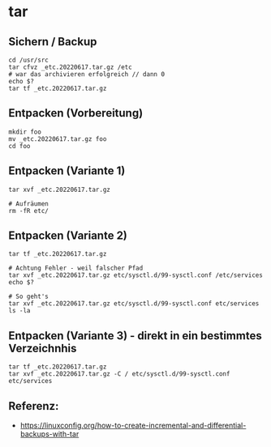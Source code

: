 # tar 

## Sichern / Backup 

```
cd /usr/src
tar cfvz _etc.20220617.tar.gz /etc
# war das archivieren erfolgreich // dann 0 
echo $? 
tar tf _etc.20220617.tar.gz
```


## Entpacken (Vorbereitung) 

```
mkdir foo
mv _etc.20220617.tar.gz foo
cd foo
```



## Entpacken (Variante 1)

```
tar xvf _etc.20220617.tar.gz

# Aufräumen
rm -fR etc/
```

## Entpacken (Variante 2) 

```
tar tf _etc.20220617.tar.gz

# Achtung Fehler - weil falscher Pfad 
tar xvf _etc.20220617.tar.gz etc/sysctl.d/99-sysctl.conf /etc/services
echo $?

# So geht's 
tar xvf _etc.20220617.tar.gz etc/sysctl.d/99-sysctl.conf etc/services
ls -la
```

## Entpacken (Variante 3) - direkt in ein bestimmtes Verzeichnhis

```
tar tf _etc.20220617.tar.gz
tar xvf _etc.20220617.tar.gz -C / etc/sysctl.d/99-sysctl.conf etc/services
```


## Referenz:

  * https://linuxconfig.org/how-to-create-incremental-and-differential-backups-with-tar

